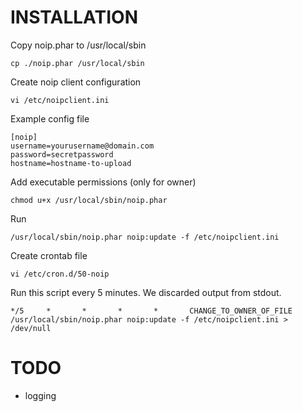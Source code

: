 INSTALLATION
===========

Copy noip.phar to /usr/local/sbin

    cp ./noip.phar /usr/local/sbin
    
Create noip client configuration

    vi /etc/noipclient.ini
    
Example config file

    [noip]
    username=yourusername@domain.com
    password=secretpassword
    hostname=hostname-to-upload
    

Add executable permissions (only for owner)

    chmod u+x /usr/local/sbin/noip.phar
    
Run

    /usr/local/sbin/noip.phar noip:update -f /etc/noipclient.ini

Create crontab file

    vi /etc/cron.d/50-noip
    
Run this script every 5 minutes. We discarded output from stdout. 

    */5     *       *       *       *       CHANGE_TO_OWNER_OF_FILE      /usr/local/sbin/noip.phar noip:update -f /etc/noipclient.ini > /dev/null



TODO
=====

* logging

